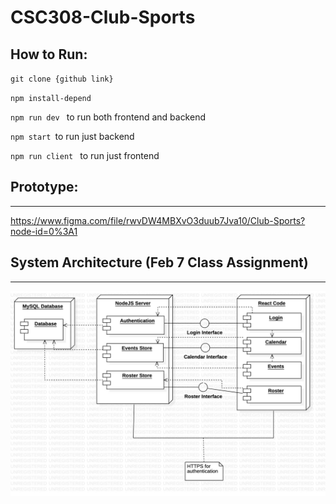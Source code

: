 # CSC308-Club-Sports

## How to Run:

`git clone {github link}`

`npm install-depend`

`npm run dev ` to run both frontend and backend

`npm start `to run just backend

`npm run client ` to run just frontend

## Prototype:

---
https://www.figma.com/file/rwvDW4MBXvO3duub7Jva10/Club-Sports?node-id=0%3A1

## System Architecture (Feb 7 Class Assignment)

---
![](uml.jpg)
